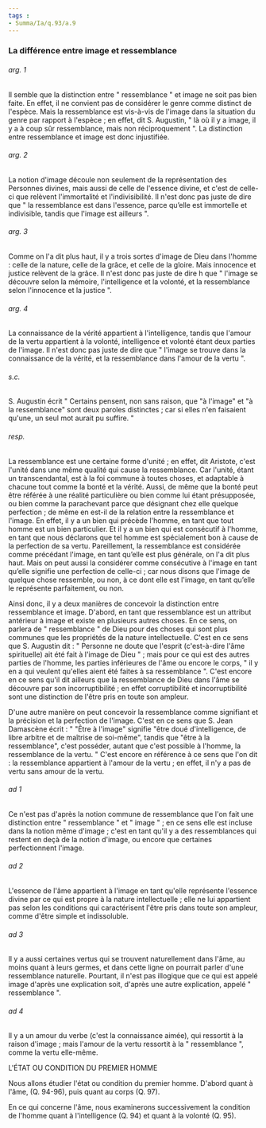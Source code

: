 ```yaml
---
tags : 
- Summa/Ia/q.93/a.9
---
```


### La différence entre image et ressemblance



###### arg. 1
Il semble que la distinction entre " ressemblance " et image ne soit pas bien faite. En effet, il ne convient pas de considérer le genre comme distinct de l'espèce. Mais la ressemblance est vis-à-vis de l'image dans la situation du genre par rapport à l'espèce ; en effet, dit S. Augustin, " là où il y a image, il y a à coup sûr ressemblance, mais non réciproquement ". La distinction entre ressemblance et image est donc injustifiée. 

###### arg. 2
La notion d'image découle non seulement de la représentation des Personnes divines, mais aussi de celle de l'essence divine, et c'est de celle-ci que relèvent l'immortalité et l'indivisibilité. Il n'est donc pas juste de dire que " la ressemblance est dans l'essence, parce qu’elle est immortelle et indivisible, tandis que l'image est ailleurs ". 

###### arg. 3
Comme on l'a dit plus haut, il y a trois sortes d'image de Dieu dans l'homme : celle de la nature, celle de la grâce, et celle de la gloire. Mais innocence et justice relèvent de la grâce. Il n'est donc pas juste de dire h que " l'image se découvre selon la mémoire, l'intelligence et la volonté, et la ressemblance selon l'innocence et la justice ". 

###### arg. 4
La connaissance de la vérité appartient à l'intelligence, tandis que l'amour de la vertu appartient à la volonté, intelligence et volonté étant deux parties de l'image. Il n'est donc pas juste de dire que " l'image se trouve dans la connaissance de la vérité, et la ressemblance dans l'amour de la vertu ". 

###### s.c.
S. Augustin écrit " Certains pensent, non sans raison, que "à l'image" et "à la ressemblance" sont deux paroles distinctes ; car si elles n'en faisaient qu'une, un seul mot aurait pu suffire. " 

###### resp.
La ressemblance est une certaine forme d'unité ; en effet, dit Aristote, c'est l'unité dans une même qualité qui cause la ressemblance. Car l'unité, étant un transcendantal, est à la foi commune à toutes choses, et adaptable à chacune tout comme la bonté et la vérité. Aussi, de même que la bonté peut être référée à une réalité particulière ou bien comme lui étant présupposée, ou bien comme la parachevant parce que désignant chez elle quelque perfection ; de même en est-il de la relation entre la ressemblance et l'image. En effet, il y a un bien qui précède l'homme, en tant que tout homme est un bien particulier. Et il y a un bien qui est consécutif à l'homme, en tant que nous déclarons que tel homme est spécialement bon à cause de la perfection de sa vertu. Pareillement, la ressemblance est considérée comme précédant l'image, en tant qu’elle est plus générale, on l'a dit plus haut. Mais on peut aussi la considérer comme consécutive à l'image en tant qu’elle signifie une perfection de celle-ci ; car nous disons que l'image de quelque chose ressemble, ou non, à ce dont elle est l'image, en tant qu’elle le représente parfaitement, ou non. 

Ainsi donc, il y a deux manières de concevoir la distinction entre ressemblance et image. D'abord, en tant que ressemblance est un attribut antérieur à image et existe en plusieurs autres choses. En ce sens, on parlera de " ressemblance " de Dieu pour des choses qui sont plus communes que les propriétés de la nature intellectuelle. C'est en ce sens que S. Augustin dit : " Personne ne doute que l'esprit (c'est-à-dire l'âme spirituelle) ait été fait à l'image de Dieu " ; mais pour ce qui est des autres parties de l'homme, les parties inférieures de l'âme ou encore le corps, " il y en a qui veulent qu'elles aient été faites à sa ressemblance ". C'est encore en ce sens qu'il dit ailleurs que la ressemblance de Dieu dans l'âme se découvre par son incorruptibilité ; en effet corruptibilité et incorruptibilité sont une distinction de l'être pris en toute son ampleur. 

D'une autre manière on peut concevoir la ressemblance comme signifiant et la précision et la perfection de l'image. C'est en ce sens que S. Jean Damascène écrit : " "Être à l'image" signifie "être doué d'intelligence, de libre arbitre et de maîtrise de soi-même", tandis que "être à la ressemblance", c'est posséder, autant que c'est possible à l'homme, la ressemblance de la vertu. " C'est encore en référence à ce sens que l'on dit : la ressemblance appartient à l'amour de la vertu ; en effet, il n'y a pas de vertu sans amour de la vertu. 

###### ad 1
Ce n'est pas d'après la notion commune de ressemblance que l'on fait une distinction entre " ressemblance " et " image " ; en ce sens elle est incluse dans la notion même d'image ; c'est en tant qu'il y a des ressemblances qui restent en deçà de la notion d'image, ou encore que certaines perfectionnent l'image. 

###### ad 2
L'essence de l'âme appartient à l'image en tant qu'elle représente l'essence divine par ce qui est propre à la nature intellectuelle ; elle ne lui appartient pas selon les conditions qui caractérisent l'être pris dans toute son ampleur, comme d'être simple et indissoluble. 

###### ad 3
Il y a aussi certaines vertus qui se trouvent naturellement dans l'âme, au moins quant à leurs germes, et dans cette ligne on pourrait parler d'une ressemblance naturelle. Pourtant, il n'est pas illogique que ce qui est appelé image d'après une explication soit, d'après une autre explication, appelé " ressemblance ". 

###### ad 4
Il y a un amour du verbe (c'est la connaissance aimée), qui ressortit à la raison d'image ; mais l'amour de la vertu ressortit à la " ressemblance ", comme la vertu elle-même. 

L'ÉTAT OU CONDITION DU PREMIER HOMME 

Nous allons étudier l'état ou condition du premier homme. D'abord quant à l'âme, (Q. 94-96), puis quant au corps (Q. 97). 

En ce qui concerne l'âme, nous examinerons successivement la condition de l'homme quant à l'intelligence (Q. 94) et quant à la volonté (Q. 95). 

